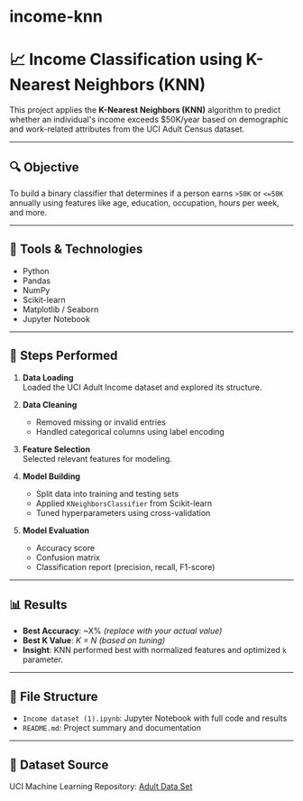 # income-knn
# 📈 Income Classification using K-Nearest Neighbors (KNN)

This project applies the **K-Nearest Neighbors (KNN)** algorithm to predict whether an individual's income exceeds $50K/year based on demographic and work-related attributes from the UCI Adult Census dataset.

---

## 🔍 Objective

To build a binary classifier that determines if a person earns `>50K` or `<=50K` annually using features like age, education, occupation, hours per week, and more.

---

## 🧰 Tools & Technologies

- Python
- Pandas
- NumPy
- Scikit-learn
- Matplotlib / Seaborn
- Jupyter Notebook

---

## 🧪 Steps Performed

1. **Data Loading**  
   Loaded the UCI Adult Income dataset and explored its structure.

2. **Data Cleaning**  
   - Removed missing or invalid entries  
   - Handled categorical columns using label encoding  

3. **Feature Selection**  
   Selected relevant features for modeling.

4. **Model Building**  
   - Split data into training and testing sets  
   - Applied `KNeighborsClassifier` from Scikit-learn  
   - Tuned hyperparameters using cross-validation  

5. **Model Evaluation**  
   - Accuracy score  
   - Confusion matrix  
   - Classification report (precision, recall, F1-score)

---

## 📊 Results

- **Best Accuracy**: ~X% *(replace with your actual value)*  
- **Best K Value**: *K = N* *(based on tuning)*  
- **Insight**: KNN performed best with normalized features and optimized `k` parameter.

---

## 📁 File Structure

- `Income dataset (1).ipynb`: Jupyter Notebook with full code and results  
- `README.md`: Project summary and documentation

---

## 📌 Dataset Source

UCI Machine Learning Repository: [Adult Data Set](https://archive.ics.uci.edu/ml/datasets/adult)
